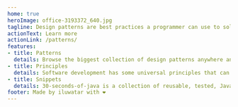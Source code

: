```yaml
---
home: true
heroImage: office-3193372_640.jpg
tagline: Design patterns are best practices a programmer can use to solve common problems when designing an application or system.
actionText: Learn more
actionLink: /patterns/
features:
- title: Patterns
  details: Browse the biggest collection of design patterns anywhere and find the most suitable for your application.
- title: Principles
  details: Software development has some universal principles that can guide and help during design, implementation and review.
- title: Snippets
  details: 30-seconds-of-java is a collection of reusable, tested, Java 11 compatible code snippets that we guarantee you can understand in 30 seconds or less.
footer: Made by iluwatar with ❤️
---
```

